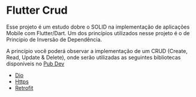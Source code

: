 # Flutter Crud

Esse projeto é um estudo dobre o SOLID na implementação de aplicações Mobile com Flutter/Dart.
Um dos princípios utilizados nesse projeto é o de Principio de Inversão de Dependência.

A princípio você poderá observar a implementação de um  CRUD (Create, Read, Update & Delete), onde serão utilizadas as seguintes bibliotecas disponíveis no [Pub Dev](https://pub.dev)
- [Dio](https://pub.dev/packages/dio)
- [Https](https://pub.dev/packages/http)
- [Retrofit](https://pub.dev/packages/retrofit)
